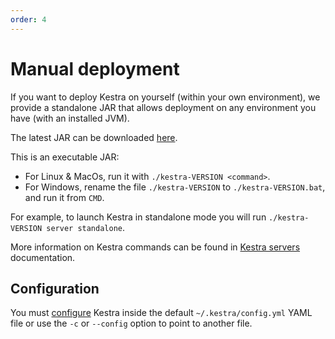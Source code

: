 ```yaml
---
order: 4
---
```

# Manual deployment

If you want to deploy Kestra on yourself (within your own environment), we provide a standalone JAR that allows deployment on any environment you have (with an installed JVM).

The latest JAR can be downloaded [here](https://api.kestra.io/v1/versions/download).

This is an executable JAR:
- For Linux & MacOs, run it with `./kestra-VERSION <command>`.
- For Windows, rename the file `./kestra-VERSION` to `./kestra-VERSION.bat`, and run it from `CMD`.

For example, to launch Kestra in standalone mode you will run `./kestra-VERSION server standalone`.

More information on Kestra commands can be found in [Kestra servers](/docs/administrator-guide/servers/README.md) documentation.

## Configuration

You must [configure](/docs/administrator-guide/configuration/README.md) Kestra inside the default `~/.kestra/config.yml` YAML file or use the `-c` or `--config` option to point to another file.

